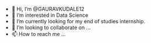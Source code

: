 - 👋 Hi, I’m @GAURAVKUDALE12
- 👀 I’m interested in Data Science
- 🌱 I’m currently looking for my end of studies internship.
- 💞️ I’m looking to collaborate on ...
- 📫 How to reach me ...

<!---
GAURAVKUDALE12/GAURAVKUDALE12 is a ✨ special ✨ repository because its `README.md` (this file) appears on your GitHub profile.
You can click the Preview link to take a look at your changes.
--->

